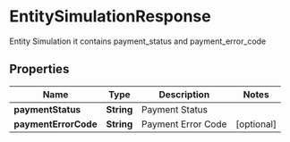 

# EntitySimulationResponse

Entity Simulation it contains payment_status and payment_error_code

## Properties

| Name | Type | Description | Notes |
|------------ | ------------- | ------------- | -------------|
|**paymentStatus** | **String** | Payment Status |  |
|**paymentErrorCode** | **String** | Payment Error Code |  [optional] |



